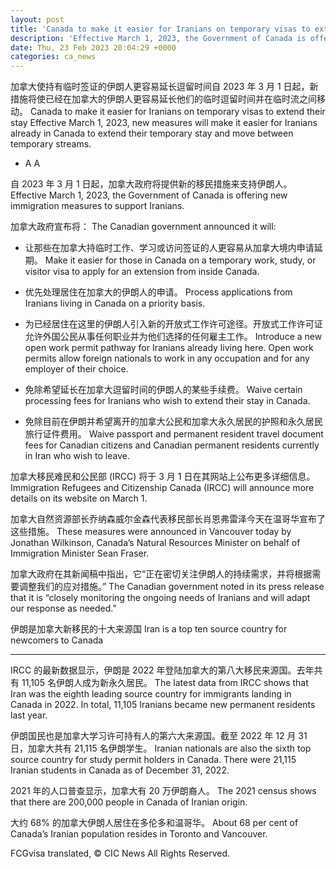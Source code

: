 ```yaml
---
layout: post
title: 'Canada to make it easier for Iranians on temporary visas to extend their stay'
description: 'Effective March 1, 2023, the Government of Canada is offering new immigration measures to support Iranians. The Canadian government announced it will- Make it easier for those in Canada on a temporary work, study, or visitor visa to apply for an extension from inside Canada. Process applications from Iranians living in Canada on a priority […]'
date: Thu, 23 Feb 2023 20:04:29 +0000
categories: ca_news
---
```


加拿大使持有临时签证的伊朗人更容易延长逗留时间自 2023 年 3 月 1 日起，新措施将使已经在加拿大的伊朗人更容易延长他们的临时逗留时间并在临时流之间移动。	Canada to make it easier for Iranians on temporary visas to extend their stay Effective March 1, 2023, new measures will make it easier for Iranians already in Canada to extend their temporary stay and move between temporary streams.
*   A	  A
	
自 2023 年 3 月 1 日起，加拿大政府将提供新的移民措施来支持伊朗人。	Effective March 1, 2023, the Government of Canada is offering new immigration measures to support Iranians.
	
加拿大政府宣布将：	The Canadian government announced it will:
	
* 让那些在加拿大持临时工作、学习或访问签证的人更容易从加拿大境内申请延期。	  Make it easier for those in Canada on a temporary work, study, or visitor visa to apply for an extension from inside Canada.
	
* 优先处理居住在加拿大的伊朗人的申请。	  Process applications from Iranians living in Canada on a priority basis.
	
* 为已经居住在这里的伊朗人引入新的开放式工作许可途径。开放式工作许可证允许外国公民从事任何职业并为他们选择的任何雇主工作。	  Introduce a new open work permit pathway for Iranians already living here. Open work permits allow foreign nationals to work in any occupation and for any employer of their choice.
	
* 免除希望延长在加拿大逗留时间的伊朗人的某些手续费。	  Waive certain processing fees for Iranians who wish to extend their stay in Canada.
	
* 免除目前在伊朗并希望离开的加拿大公民和加拿大永久居民的护照和永久居民旅行证件费用。	  Waive passport and permanent resident travel document fees for Canadian citizens and Canadian permanent residents currently in Iran who wish to leave.
	
加拿大移民难民和公民部 (IRCC) 将于 3 月 1 日在其网站上公布更多详细信息。	Immigration Refugees and Citizenship Canada (IRCC) will announce more details on its website on March 1.
	
加拿大自然资源部长乔纳森威尔金森代表移民部长肖恩弗雷泽今天在温哥华宣布了这些措施。	These measures were announced in Vancouver today by Jonathan Wilkinson, Canada’s Natural Resources Minister on behalf of Immigration Minister Sean Fraser.
	
加拿大政府在其新闻稿中指出，它“正在密切关注伊朗人的持续需求，并将根据需要调整我们的应对措施。”	The Canadian government noted in its press release that it is “closely monitoring the ongoing needs of Iranians and will adapt our response as needed.”
	
伊朗是加拿大新移民的十大来源国	Iran is a top ten source country for newcomers to Canada
---------------------------------------------- ------	--------------------------------------------------------
	
IRCC 的最新数据显示，伊朗是 2022 年登陆加拿大的第八大移民来源国。去年共有 11,105 名伊朗人成为新永久居民。	The latest data from IRCC shows that Iran was the eighth leading source country for immigrants landing in Canada in 2022. In total, 11,105 Iranians became new permanent residents last year.
	
伊朗国民也是加拿大学习许可持有人的第六大来源国。截至 2022 年 12 月 31 日，加拿大共有 21,115 名伊朗学生。	Iranian nationals are also the sixth top source country for study permit holders in Canada. There were 21,115 Iranian students in Canada as of December 31, 2022.
	
2021 年的人口普查显示，加拿大有 20 万伊朗裔人。	The 2021 census shows that there are 200,000 people in Canada of Iranian origin.
	
大约 68% 的加拿大伊朗人居住在多伦多和温哥华。	About 68 per cent of Canada’s Iranian population resides in Toronto and Vancouver.
	

FCGvisa translated, © CIC News All Rights Reserved.

